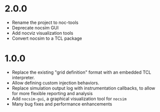 # 2.0.0

* Rename the project to noc-tools
* Deprecate nocsim GUI
* Add nocviz visualization tools
* Convert nocsim to a TCL package

# 1.0.0

* Replace the existing "grid definition" format with an embedded TCL
  interpreter.
* Allow defining custom injection behaviors.
* Replace simulation output log with instrumentation callbacks, to allow for
  more flexible reporting and analysis
* Add `nocsim-gui`, a graphical visualization tool for `nocsim`
* Many bug fixes and performance enhancements

